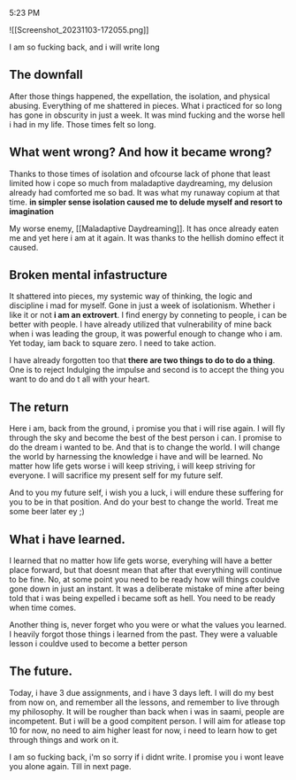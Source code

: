 5:23 PM

![[Screenshot_20231103-172055.png]]

I am so fucking back, and i will write long

## The downfall

After those things happened, the expellation, the isolation, and physical abusing. Everything of me shattered in pieces. What i practiced for so long has gone in obscurity in just a week. It was mind fucking and the worse hell i had in my life. Those times felt so long. 

## What went wrong? And how it became wrong?

Thanks to those times of isolation and ofcourse lack of phone that least limited how i cope so much from maladaptive daydreaming, my delusion already had comforted me so bad. It was what my runaway copium at that time. **in simpler sense isolation caused me to delude myself and resort to imagination**

My worse enemy, [[Maladaptive Daydreaming]]. It has once already eaten me and yet here i am at it again. It was thanks to the hellish domino effect it caused.

## Broken mental infastructure

It shattered into pieces, my systemic way of thinking, the logic and discipline i mad for myself. Gone in just a week of isolationism. Whether i like it or not **i am an extrovert**. I find energy by conneting to people, i can be better with people. I have already utilized that vulnerability of mine back when i was leading the group, it was powerful enough to change who i am. Yet today, iam back to square zero. I need to take action. 

I have already forgotten too that **there are two things to do to do a thing**. One is to reject Indulging the impulse and second is to accept the thing you want to do and do t all with your heart.

## The return

Here i am, back from the ground, i promise you that i will rise again. I will fly through the sky and become the best of the best person i can. I promise to do the dream i wanted to be. And that is to change the world. I will change the world by harnessing the knowledge i have and will be learned. No matter how life gets worse i will keep striving, i will keep striving for everyone. I will sacrifice my present self for my future self. 

And to you my future self, i wish you a luck, i will endure these suffering for you to be in that position. And do your best to change the world. Treat me some beer later ey ;)

## What i have learned.

I learned that no matter how life gets worse, everyhing will have a better place forward, but that doesnt mean that after that everything will continue to be fine. No, at some point you need to be ready how will things couldve gone down in just an instant. It was a deliberate mistake of mine after being told that i was being expelled i became soft as hell. You need to be ready when time comes. 

Another thing is, never forget who you were or what the values you learned. I heavily forgot those things i learned from the past. They were a valuable lesson i couldve used to become a better person

## The future.

Today, i have 3 due assignments, and i have 3 days left. I will do my best from now on, and remember all the lessons, and remember to live through my philosophy. 
It will be rougher than back when i was in saami, people are incompetent. But i will be a good compitent person. I will aim for atlease top 10 for now, no need to aim higher least for now, i need to learn how to get through things and work on it. 


I am so fucking back, i'm so sorry if i didnt write. I promise you i wont leave you alone again. Till in next page. 
